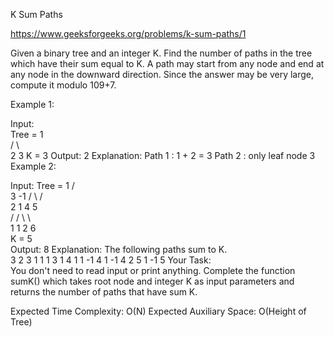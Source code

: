 K Sum Paths

https://www.geeksforgeeks.org/problems/k-sum-paths/1

Given a binary tree and an integer K. Find the number of paths in the tree which have their sum equal to K.
A path may start from any node and end at any node in the downward direction.
Since the answer may be very large, compute it modulo 109+7.

Example 1:

Input:      
Tree = 
          1                               
        /   \                          
       2     3
K = 3
Output: 
2
Explanation:
Path 1 : 1 + 2 = 3
Path 2 : only leaf node 3
Example 2:

Input: 
Tree = 
           1
        /     \
      3        -1
    /   \     /   \
   2     1   4     5                        
        /   / \     \                    
       1   1   2     6    
K = 5                    
Output: 
8
Explanation:
The following paths sum to K.  
3 2 
3 1 1 
1 3 1 
4 1 
1 -1 4 1 
-1 4 2 
5 
1 -1 5 
Your Task:  
You don't need to read input or print anything. Complete the function sumK() which takes root node and integer K as input parameters and returns the number of paths that have sum K. 

Expected Time Complexity: O(N)
Expected Auxiliary Space: O(Height of Tree)
